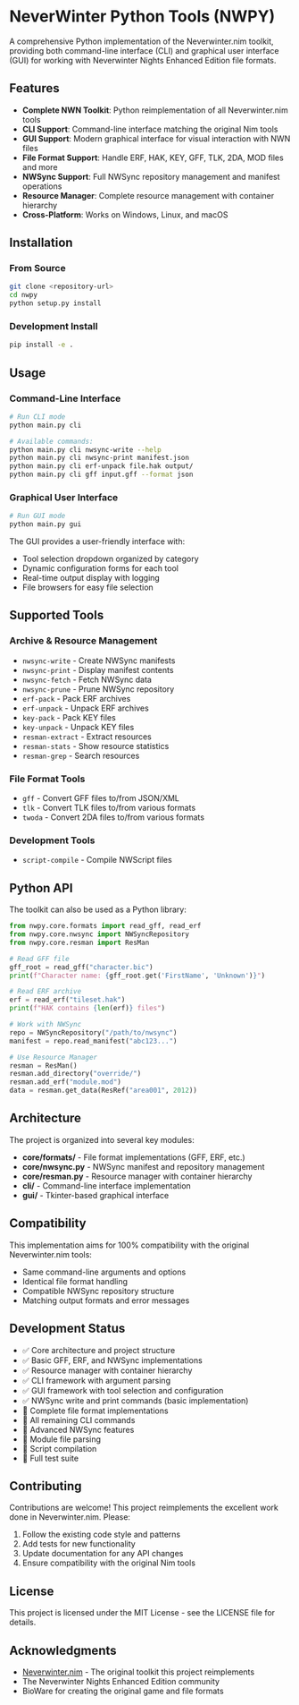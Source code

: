 # NeverWinter Python Tools (NWPY)

A comprehensive Python implementation of the Neverwinter.nim toolkit, providing both command-line interface (CLI) and graphical user interface (GUI) for working with Neverwinter Nights Enhanced Edition file formats.

## Features

- **Complete NWN Toolkit**: Python reimplementation of all Neverwinter.nim tools
- **CLI Support**: Command-line interface matching the original Nim tools
- **GUI Support**: Modern graphical interface for visual interaction with NWN files
- **File Format Support**: Handle ERF, HAK, KEY, GFF, TLK, 2DA, MOD files and more
- **NWSync Support**: Full NWSync repository management and manifest operations
- **Resource Manager**: Complete resource management with container hierarchy
- **Cross-Platform**: Works on Windows, Linux, and macOS

## Installation

### From Source

```bash
git clone <repository-url>
cd nwpy
python setup.py install
```

### Development Install

```bash
pip install -e .
```

## Usage

### Command-Line Interface

```bash
# Run CLI mode
python main.py cli

# Available commands:
python main.py cli nwsync-write --help
python main.py cli nwsync-print manifest.json
python main.py cli erf-unpack file.hak output/
python main.py cli gff input.gff --format json
```

### Graphical User Interface

```bash
# Run GUI mode
python main.py gui
```

The GUI provides a user-friendly interface with:

- Tool selection dropdown organized by category
- Dynamic configuration forms for each tool
- Real-time output display with logging
- File browsers for easy file selection

## Supported Tools

### Archive & Resource Management

- `nwsync-write` - Create NWSync manifests
- `nwsync-print` - Display manifest contents
- `nwsync-fetch` - Fetch NWSync data
- `nwsync-prune` - Prune NWSync repository
- `erf-pack` - Pack ERF archives
- `erf-unpack` - Unpack ERF archives
- `key-pack` - Pack KEY files
- `key-unpack` - Unpack KEY files
- `resman-extract` - Extract resources
- `resman-stats` - Show resource statistics
- `resman-grep` - Search resources

### File Format Tools

- `gff` - Convert GFF files to/from JSON/XML
- `tlk` - Convert TLK files to/from various formats
- `twoda` - Convert 2DA files to/from various formats

### Development Tools

- `script-compile` - Compile NWScript files

## Python API

The toolkit can also be used as a Python library:

```python
from nwpy.core.formats import read_gff, read_erf
from nwpy.core.nwsync import NWSyncRepository
from nwpy.core.resman import ResMan

# Read GFF file
gff_root = read_gff("character.bic")
print(f"Character name: {gff_root.get('FirstName', 'Unknown')}")

# Read ERF archive
erf = read_erf("tileset.hak")
print(f"HAK contains {len(erf)} files")

# Work with NWSync
repo = NWSyncRepository("/path/to/nwsync")
manifest = repo.read_manifest("abc123...")

# Use Resource Manager
resman = ResMan()
resman.add_directory("override/")
resman.add_erf("module.mod")
data = resman.get_data(ResRef("area001", 2012))
```

## Architecture

The project is organized into several key modules:

- **core/formats/** - File format implementations (GFF, ERF, etc.)
- **core/nwsync.py** - NWSync manifest and repository management
- **core/resman.py** - Resource manager with container hierarchy
- **cli/** - Command-line interface implementation
- **gui/** - Tkinter-based graphical interface

## Compatibility

This implementation aims for 100% compatibility with the original Neverwinter.nim tools:

- Same command-line arguments and options
- Identical file format handling
- Compatible NWSync repository structure
- Matching output formats and error messages

## Development Status

- ✅ Core architecture and project structure
- ✅ Basic GFF, ERF, and NWSync implementations
- ✅ Resource manager with container hierarchy
- ✅ CLI framework with argument parsing
- ✅ GUI framework with tool selection and configuration
- ✅ NWSync write and print commands (basic implementation)
- 🔄 Complete file format implementations
- 🔄 All remaining CLI commands
- 🔄 Advanced NWSync features
- 🔄 Module file parsing
- 🔄 Script compilation
- 🔄 Full test suite

## Contributing

Contributions are welcome! This project reimplements the excellent work done in Neverwinter.nim. Please:

1. Follow the existing code style and patterns
2. Add tests for new functionality
3. Update documentation for any API changes
4. Ensure compatibility with the original Nim tools

## License

This project is licensed under the MIT License - see the LICENSE file for details.

## Acknowledgments

- [Neverwinter.nim](https://github.com/niv/neverwinter.nim) - The original toolkit this project reimplements
- The Neverwinter Nights Enhanced Edition community
- BioWare for creating the original game and file formats
